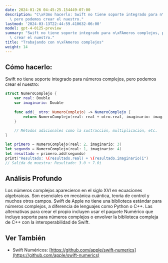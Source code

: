 ```yaml
---
date: 2024-01-26 04:45:25.154449-07:00
description: "C\xF3mo hacerlo: Swift no tiene soporte integrado para n\xFAmeros complejos,\
  \ pero podemos crear el nuestro."
lastmod: '2024-03-13T22:44:59.410632-06:00'
model: gpt-4-0125-preview
summary: "Swift no tiene soporte integrado para n\xFAmeros complejos, pero podemos\
  \ crear el nuestro."
title: "Trabajando con n\xFAmeros complejos"
weight: 14
---
```


## Cómo hacerlo:
Swift no tiene soporte integrado para números complejos, pero podemos crear el nuestro:

```Swift
struct NumeroComplejo {
    var real: Double
    var imaginario: Double
    
    func add(_ otro: NumeroComplejo) -> NumeroComplejo {
        return NumeroComplejo(real: real + otro.real, imaginario: imaginario + otro.imaginario)
    }
    
    // Métodos adicionales como la sustracción, multiplicación, etc.
}

let primero = NumeroComplejo(real: 2, imaginario: 3)
let segundo = NumeroComplejo(real: 1, imaginario: 4)
let resultado = primero.add(segundo)
print("Resultado: \(resultado.real) + \(resultado.imaginario)i")
// Salida de muestra: Resultado: 3.0 + 7.0i
```

## Análisis Profundo
Los números complejos aparecieron en el siglo XVI en ecuaciones algebraicas. Son esenciales en mecánica cuántica, teoría de control y muchos otros campos. Swift de Apple no tiene una biblioteca estándar para números complejos, a diferencia de lenguajes como Python o C++. Las alternativas para crear el propio incluyen usar el paquete Numérico que incluye soporte para números complejos o envolver la biblioteca compleja de C++ con la interoperabilidad de Swift.

## Ver También
- Swift Numéricos: [https://github.com/apple/swift-numerics](https://github.com/apple/swift-numerics)
